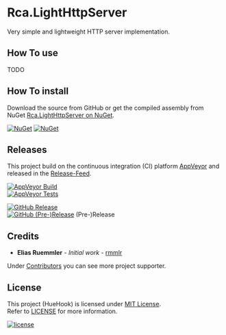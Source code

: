 # Rca.LightHttpServer
Very simple and lightweight HTTP server implementation.

## How To use

TODO

## How To install

Download the source from GitHub or get the compiled assembly from NuGet [Rca.LightHttpServer on NuGet](https://www.nuget.org/packages/Rca.LightHttpServer/).

[![NuGet](https://img.shields.io/nuget/v/Rca.LightHttpServer.svg)](https://www.nuget.org/packages/Rca.LightHttpServer)
[![NuGet](https://img.shields.io/nuget/dt/Rca.LightHttpServer.svg)](https://www.nuget.org/packages/Rca.LightHttpServer/)

## Releases
This project build on the continuous integration (CI) platform [AppVeyor](https://www.appveyor.com/) and released in the [Release-Feed](https://github.com/rmmlr/Rca.LightHttpServer/releases).

[![AppVeyor Build](https://img.shields.io/appveyor/ci/rmmlr/lighthttpserver.svg)](https://ci.appveyor.com/project/rmmlr/lighthttpserver)  
[![AppVeyor Tests](https://img.shields.io/appveyor/tests/rmmlr/LightHttpServer/master.svg)](https://ci.appveyor.com/project/rmmlr/LightHttpServer/build/tests)

[![GitHub Release](https://img.shields.io/github/release/rmmlr/rca.lighthttpserver.svg)](https://github.com/rmmlr/rca.lighthttpserver/releases/latest)  
[![GitHub (Pre-)Release](https://img.shields.io/github/release/rmmlr/rca.lighthttpserver/all.svg)](https://github.com/rmmlr/rca.lighthttpserver/releases) (Pre-)Release



## Credits

* **Elias Ruemmler** - *Initial work* - [rmmlr](https://github.com/rmmlr)

Under [Contributors](https://github.com/rmmlr/Rca.LightHttpServer/contributors) you can see more project supporter.

## License

This project (HueHook) is licensed under  [MIT License](http://www.opensource.org/licenses/mit-license.php "Read more about the MIT license form").  
Refer to [LICENSE](https://github.com/rmmlr/Rca.LightHttpServer/blob/master/LICENSE) for more information.

[![license](https://img.shields.io/github/license/rmmlr/LightHttpServer.svg)](https://github.com/rmmlr/Rca.LightHttpServer/blob/master/LICENSE) 
